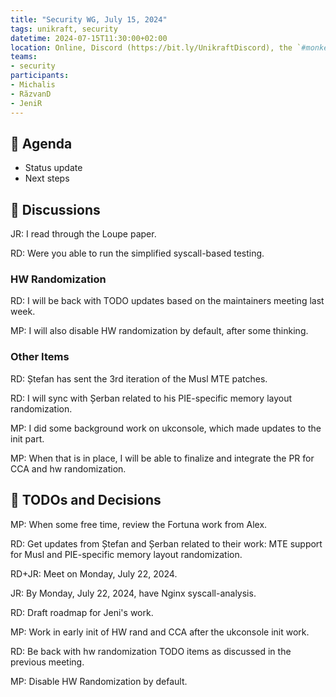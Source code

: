 ```yaml
---
title: "Security WG, July 15, 2024"
tags: unikraft, security
datetime: 2024-07-15T11:30:00+02:00
location: Online, Discord (https://bit.ly/UnikraftDiscord), the `#monkey-business` voice channel
teams:
- security
participants:
- Michalis
- RăzvanD
- JeniR
---
```


## :dart: Agenda

- Status update
- Next steps

## :closed_book: Discussions

JR: I read through the Loupe paper.

RD: Were you able to run the simplified syscall-based testing.

### HW Randomization

RD: I will be back with TODO updates based on the maintainers meeting last week.

MP: I will also disable HW randomization by default, after some thinking.

### Other Items

RD: Ștefan has sent the 3rd iteration of the Musl MTE patches.

RD: I will sync with Șerban related to his PIE-specific memory layout randomization.

MP: I did some background work on ukconsole, which made updates to the init part.

MP: When that is in place, I will be able to finalize and integrate the PR for CCA and hw randomization.

## :wrench: TODOs and Decisions

MP: When some free time, review the Fortuna work from Alex.

RD: Get updates from Ștefan and Șerban related to their work: MTE support for Musl and PIE-specific memory layout randomization.

RD+JR: Meet on Monday, July 22, 2024.

JR: By Monday, July 22, 2024, have Nginx syscall-analysis.

RD: Draft roadmap for Jeni's work.

MP: Work in early init of HW rand and CCA after the ukconsole init work.

RD: Be back with hw randomization TODO items as discussed in the previous meeting.

MP: Disable HW Randomization by default.
